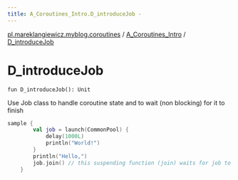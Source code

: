```yaml
---
title: A_Coroutines_Intro.D_introduceJob - 
---
```


[pl.mareklangiewicz.myblog.coroutines](../index.md) / [A_Coroutines_Intro](index.md) / [D_introduceJob](.)

# D_introduceJob

`fun D_introduceJob(): Unit`

Use Job class to handle coroutine state and to wait (non blocking) for it to finish

``` kotlin
sample {
        val job = launch(CommonPool) {
            delay(1000L)
            println("World!")
        }
        println("Hello,")
        job.join() // this suspending function (join) waits for job to finish
    }
```

